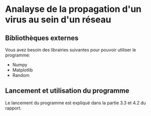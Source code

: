 # Analayse de la propagation d'un virus au sein d'un réseau

## Bibliothèques externes
Vous avez besoin des librairies suivantes pour pouvoir utiliser le programme:
* Numpy
* Matplotlib
* Random

## Lancement et utilisation du programme
Le lancement du programme est expliqué dans la partie 3.3 et 4.2 du rapport.
